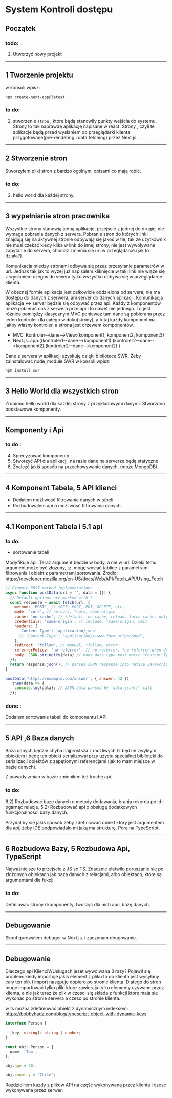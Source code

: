 # System Kontroli dostępu
## Początek
### todo:
1) Utworzyć nowy projekt
***
## 1 Tworzenie projektu
w konsoli wpisz: 
```
npx create-next-app@latest
```
### to do:
2) stworzenie `stron` , które będą stanowiły punkty wejścia do systemu. Strony to tak naprawdę aplikację napisane w react. Strony , czyli te aplikacje będą przed wysłaniem do przeglądarki klienta przygotowane(pre-rendering i data fetching) przez Next.js.
***
## 2 Stworzenie stron
Stworzyłem pliki stron z bardzo ogólnymi opisami co mają robić.

### to do:
3) hello world dla każdej strony.
***
## 3 wypełnianie stron pracownika
Wszystkie strony stanowią jedną aplikacje, przejście z jednej do drugiej nie wymaga pobrania danych z servera. Pobranie stron do których linki znajdują się na aktywnej stronie odbywają się jakoś w tle, tak że użytkownik nie musi czekać kiedy klika w link do innej strony, nie jest wywoływane zapytanie do servera, chociaż zmienia się url w przeglądarce.(jak to działa?).

Komunikacja miedzy stronami odbywa się przez przesyłanie parametrów w url. Jednak tak jak to wyżej już napisałem kliknięcie w taki link nie wiąże się z wysłaniem czegoś do severa tylko wszystko dobywa się w przeglądarce klienta.

W obecnej formie aplikacja jest całkowicie oddzielona od servera, nie ma dostępu do danych z serwera, ani server do danych aplikacji. Komunikacja aplikacja <-> server będzie się odbywać przez api. Każdy z komponentów może pobierać coś z serwera prze api i to nawet nie jednego. To jest różnica pomiędzy klasycznym MVC ponieważ tam dane są pobierana przez jeden kontroler dla całego widoku(strony), a tutaj każdy komponent ma jakby własny kontroler, a strona jest drzewem komponentów. 


* MVC: Kontroler--dane-->View:(komponent1, komponent2, komponent3)
* Next.js: app:((kontroler1--dane-->komponent1),(kontroler2--dane-->komponent2),(kontroler2--dane-->komponent2) )

Dane z servera w aplikacji uzyskuję dzięki bibliotece SWR. Żeby zainstalować node_module SWR w konsoli wpisz:
```
npm install swr
```
***
## 3 Hello World dla wszystkich stron
Zrobiono hello world dla każdej strony z przykładowymi danymi. Stworzono podstawowe komponenty.

***
## Komponenty i Api
### to do :
4) Sprecyzować komponenty
5) Stworzyć API dla aplikacji, na razie dane na serverze będą statyczne
6) Znaleźć jakiś sposób na przechowywanie danych. (może MongoDB)

***
## 4 Komponent Tabela, 5 API klienci
* Dodałem możliwość filtrowania danych w tabeli.
* Rozbudowałem api o możliwość filtrowania danych.
***

## 4.1 Komponent Tabela i 5.1 api
### to do:
* sortowanie tabeli 

Modyfikuje api. Teraz argument będzie w body, a nie w url. Dzięki temu argument może być złożony, tz. mogę wysłać tablice z parametrami filtrowania i obiekt z parametrami sortowania.
Źródło: https://developer.mozilla.org/en-US/docs/Web/API/Fetch_API/Using_Fetch

```js
// Example POST method implementation:
async function postData(url = '', data = {}) {
  // Default options are marked with *
  const response = await fetch(url, {
    method: 'POST', // *GET, POST, PUT, DELETE, etc.
    mode: 'cors', // no-cors, *cors, same-origin
    cache: 'no-cache', // *default, no-cache, reload, force-cache, only-if-cached
    credentials: 'same-origin', // include, *same-origin, omit
    headers: {
      'Content-Type': 'application/json'
      // 'Content-Type': 'application/x-www-form-urlencoded',
    },
    redirect: 'follow', // manual, *follow, error
    referrerPolicy: 'no-referrer', // no-referrer, *no-referrer-when-downgrade, origin, origin-when-cross-origin, same-origin, strict-origin, strict-origin-when-cross-origin, unsafe-url
    body: JSON.stringify(data) // body data type must match "Content-Type" header
  });
  return response.json(); // parses JSON response into native JavaScript objects
}

postData('https://example.com/answer', { answer: 42 })
  .then(data => {
    console.log(data); // JSON data parsed by `data.json()` call
  });
```

### done :
Dodałem sortowanie tabeli do komponentu i API
***

## 5 API ,6 Baza danych
Baza danych będzie chyba najprostsza z możliwych tz będzie zwykłym obiektem i będę ten obiekt serializował przy użyciu specjalnej biblioteki do serializacji obiektów z zapętlonymi referencjami (jak to mam miejsce w bazie danych). 

Z powody zmian w bazie zmieniłem też trochę api.

### to do:
6.2) Rozbudować bazę danych o metody dodawania, brania rekordu po id i ogarnąć relacje.
5.2) Rozbudować api o obsługę dodatkowych funkcjonalności bazy danych.

Przydał by się jakiś sposób żeby zdefiniować obiekt który jest argumentem dla api, 
żeby IDE podpowiadało mi jaką ma strukturę. Pora na TypeScript.
***

## 6 Rozbudowa Bazy, 5 Rozbudowa Api, TypeScript

Najważniejsze to przejscie z JS so TS. Znacznie ułatwiło poruszanie się po złożonych obiektach jak baza danych z relacjami, albo obiektach, które są argumentami dla fukcji.

### to do:
Definiować strony i komponenty, tworzyć dla nich api i bazę danych.

***
## Debugowanie
Skonfigurowałem debuger w Next.js. i zaczynam dbugowanie. 

***
## Debugowanie
Dlaczego api KlienciWUslugach jeset wywolwana 3 razy?
Pojawił się problem: kiedy importuje jakiś element z pliku to do klienta jest wysyłany cały ten plik i import nasępuje dopiero po stronie klienta.
Dlatego do stron moge importować tylko pliki ktore zawieraja tylko elementy uzywane przez klienta, a nie jak teraz że plik w czesci się składa z funkcji ktore maja sie wykonac po stronie servera a czesc po stronie klienta.

w ts można zdefiniować obiekt z dynamicznym indeksem:
https://bobbyhadz.com/blog/typescript-object-with-dynamic-keys

```ts
interface Person {
  
  [key: string]: string | number;
}

const obj: Person = {
  name: 'Tom',
};

obj.age = 30;

obj.country = 'Chile';
```

Rozdzieliłem kazdy z plikow API na część wykonywaną przez klienta i czesc wykonywana przez serwer.